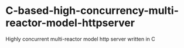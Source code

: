 # C-based-high-concurrency-multi-reactor-model-httpserver
Highly concurrent multi-reactor model http server written in C
